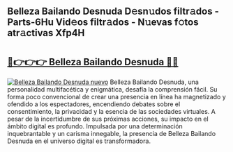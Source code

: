 ## Belleza Bailando Desnuda D𝚎sn𝚞dos filtr𝚊dos - Parts-6Hu Vid𝚎os filtr𝚊dos - N𝚞evas f𝚘tos atr𝚊ctivas Xfp4H

# <h2><a href="http://mbdl74.tromn.icu/?c=Belleza+Bailando+Desnuda">🔗👉👉👉 Belleza Bailando Desnuda 🔗🔗</a></h2>

[![Belleza Bailando Desnuda nuevo](https://i.imgur.com/pEAQMta.gif)](http://mbdl74.tromn.icu/?c=Belleza+Bailando+Desnuda)
Belleza Bailando Desnuda, una personalidad multifacética y enigmática, desafía la comprensión fácil. Su forma poco convencional de crear una presencia en línea ha magnetizado y ofendido a los espectadores, encendiendo debates sobre el consentimiento, la privacidad y la esencia de las sociedades virtuales. A pesar de la incertidumbre de sus próximas acciones, su impacto en el ámbito digital es profundo. Impulsada por una determinación inquebrantable y un carisma innegable, la presencia de Belleza Bailando Desnuda en el universo digital es transformadora.
